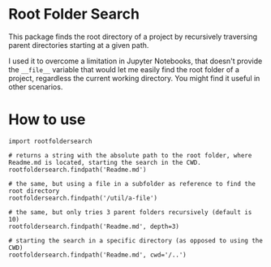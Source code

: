 # Root Folder Search

This package finds the root directory of a project by recursively traversing parent directories starting at a given path.

I used it to overcome a limitation in Jupyter Notebooks, that doesn't provide the `__file__` variable that would let me easily find the root folder of a project, regardless the current working directory. You might find it useful in other scenarios.

# How to use

```
import rootfoldersearch

# returns a string with the absolute path to the root folder, where Readme.md is located, starting the search in the CWD.
rootfoldersearch.findpath('Readme.md')

# the same, but using a file in a subfolder as reference to find the root directory
rootfoldersearch.findpath('/util/a-file')

# the same, but only tries 3 parent folders recursively (default is 10)
rootfoldersearch.findpath('Readme.md', depth=3)

# starting the search in a specific directory (as opposed to using the CWD)
rootfoldersearch.findpath('Readme.md', cwd='/..')

```
